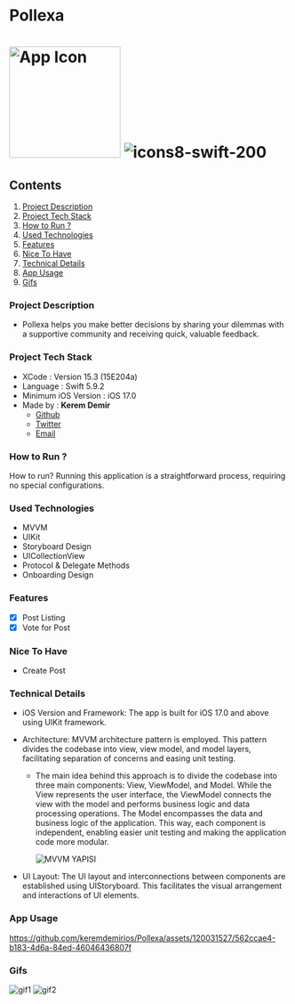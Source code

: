 # Pollexa
# <img src="https://github.com/keremdemirios/Pollexa/assets/120031527/d3d59f05-e6d0-450c-9c1a-477ac7c3e704" alt="App Icon" width="200" height="200"> ![icons8-swift-200](https://github.com/keremdemirios/Pollexa/assets/120031527/ab94bce1-75bb-4cac-9e19-01613ddaa43a)

## Contents
1. [Project Description](#projectDescription)
2. [Project Tech Stack](#projectTechStack)
3. [How to Run ?](#howToRun)
4. [Used Technologies](#usedTechnologies)
5. [Features](#features)
6. [Nice To Have ](#niceToHave)
7. [Technical Details](#technicalDetails)
8. [App Usage](#appUsage)
9. [Gifs](#gifs)


### <a name="projectDescription"> Project Description </a>
* Pollexa helps you make better decisions by sharing your dilemmas with a supportive community and receiving quick, valuable feedback.

### <a name="projectTechStack"> Project Tech Stack </a>
* XCode               : Version 15.3 (15E204a)
* Language            : Swift 5.9.2
* Minimum iOS Version : iOS 17.0
* Made by : **Kerem Demir**
  * [Github](https://github.com/keremdemirios)
  * [Twitter](https://twitter.com/keremdemirpng)
  * [Email](keremdemir1694@gmail.com)

### <a name="howToRun"> How to Run ? </a>
How to run?
Running this application is a straightforward process, requiring no special configurations.

### <a name="usedTechnologies"> Used Technologies </a>
* MVVM 
* UIKit
* Storyboard Design
* UICollectionView
* Protocol & Delegate Methods
* Onboarding Design


### <a name="features"> Features </a>

- [x] Post Listing
- [x] Vote for Post

### <a name="niceToHave"> Nice To Have  </a>
* Create Post


### <a name="technicalDetails"> Technical Details </a>
- iOS Version and Framework: The app is built for iOS 17.0 and above using UIKit framework.
  
- Architecture: MVVM architecture pattern is employed. This pattern divides the codebase into view, view model, and model layers, facilitating separation of concerns and easing unit testing.
    -  The main idea behind this approach is to divide the codebase into three main components: View, ViewModel, and Model. While the View represents the user interface, the ViewModel connects the view with the model and performs business logic and data processing operations. The Model encompasses the data and business logic of the application. This way, each component is independent, enabling easier unit testing and making the application code more modular.
      
          ![MVVM YAPISI](https://github.com/keremdemirios/Coin-Market/assets/120031527/33312de6-3803-498a-81de-93705a0c78a9)
      
- UI Layout: The UI layout and interconnections between components are established using UIStoryboard. This facilitates the visual arrangement and interactions of UI elements.


### <a name="appUsage"> App Usage  </a>
https://github.com/keremdemirios/Pollexa/assets/120031527/562ccae4-b183-4d6a-84ed-46046436807f

### <a name="gifs"> Gifs  </a>
![gif1](https://github.com/keremdemirios/Pollexa/assets/120031527/3ccf4099-9def-4c99-b55f-4458f2b6367a) ![gif2](https://github.com/keremdemirios/Pollexa/assets/120031527/74df6742-38f6-4267-bf58-df49c34ac06f)
